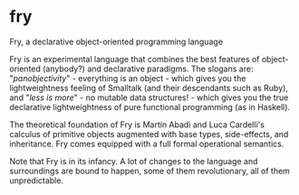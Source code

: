 fry
===

Fry, a declarative object-oriented programming language

Fry is an experimental language that combines the best features of object-oriented (anybody?) and declarative paradigms. The slogans are: "*panobjectivity*" - everything is an object - which gives you the lightweightness feeling of Smalltalk (and their descendants such as Ruby), and "*less is more*" - no mutable data structures! - which gives you the true declarative lightweightness of pure functional programming (as in Haskell).

The theoretical foundation of Fry is Martín Abadi and Luca Cardelli's calculus of primitive objects augmented with base types, side-effects, and inheritance. Fry comes equipped with a full formal operational semantics.

Note that Fry is in its infancy. A lot of changes to the language and surroundings are bound to happen, some of them revolutionary, all of them unpredictable.
